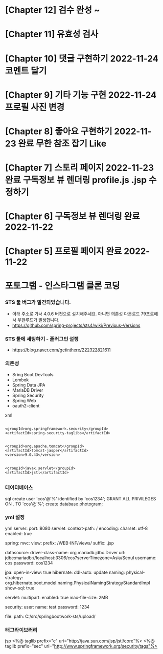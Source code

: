 
# [Chapter 12] 검수 완성 ~
# [Chapter 11] 유효성 검사
# [Chapter 10] 댓글 구현하기 2022-11-24 코멘트 달기
# [Chapter 9] 기타 기능 구현 2022-11-24 프로필 사진 변경
# [Chapter 8] 좋아요 구현하기 2022-11-23 완료 무한 참조 잡기 Like 
# [Chapter 7] 스토리 페이지  2022-11-23 완료 구독정보 뷰 렌더링 profile.js .jsp 수정하기
# [Chapter 6] 구독정보 뷰 렌더링  완료 2022-11-22
# [Chapter 5] 프로필 페이지 완료 2022-11-22


# 포토그램 - 인스타그램 클론 코딩

### STS 툴 버그가 발견되었습니다.
- 아래 주소로 가서 4.0.6 버전으로 설치해주세요. 아니면 의존성 다운로드 79프로에서 무한루프가 발생합니다.
- https://github.com/spring-projects/sts4/wiki/Previous-Versions

### STS 툴에 세팅하기 - 플러그인 설정
- https://blog.naver.com/getinthere/222322821611

### 의존성

- Sring Boot DevTools
- Lombok
- Spring Data JPA
- MariaDB Driver
- Spring Security
- Spring Web
- oauth2-client

xml
<!-- 시큐리티 태그 라이브러리 -->
## <dependency>
	<groupId>org.springframework.security</groupId>
	<artifactId>spring-security-taglibs</artifactId>
## </dependency>

<!-- JSP 템플릿 엔진 -->
## <dependency>
	<groupId>org.apache.tomcat</groupId>
	<artifactId>tomcat-jasper</artifactId>
	<version>9.0.43</version>
## </dependency>

<!-- JSTL -->
## <dependency>
	<groupId>javax.servlet</groupId>
	<artifactId>jstl</artifactId>
## </dependency>


### 데이터베이스

sql
create user 'cos'@'%' identified by 'cos1234';
GRANT ALL PRIVILEGES ON *.* TO 'cos'@'%';
create database photogram;


### yml 설정

yml
server:
  port: 8080
  servlet:
    context-path: /
    encoding:
      charset: utf-8
      enabled: true
    
spring:
  mvc:
    view:
      prefix: /WEB-INF/views/
      suffix: .jsp
      
  datasource:
    driver-class-name: org.mariadb.jdbc.Driver
    url: jdbc:mariadb://localhost:3306/cos?serverTimezone=Asia/Seoul
    username: cos
    password: cos1234
    
  jpa:
    open-in-view: true
    hibernate:
      ddl-auto: update
      naming:
        physical-strategy: org.hibernate.boot.model.naming.PhysicalNamingStrategyStandardImpl
    show-sql: true
      
  servlet:
    multipart:
      enabled: true
      max-file-size: 2MB

  security:
    user:
      name: test
      password: 1234   

file:
  path: C:/src/springbootwork-sts/upload/


### 태그라이브러리

jsp
<%@ taglib prefix="c" uri="http://java.sun.com/jsp/jstl/core"%>
<%@ taglib prefix="sec" uri="http://www.springframework.org/security/tags"%>

